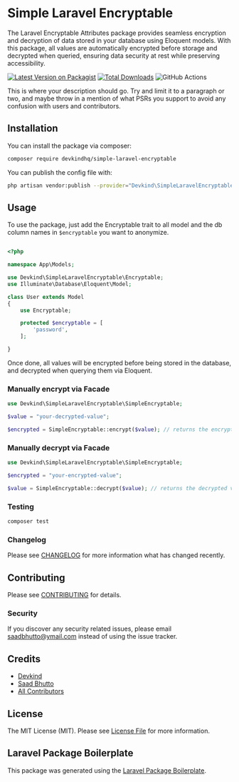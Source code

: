 # Simple Laravel Encryptable

The Laravel Encryptable Attributes package provides seamless encryption and decryption of data stored in your database using Eloquent models. With this package, all values are automatically encrypted before storage and decrypted when queried, ensuring data security at rest while preserving accessibility.


[![Latest Version on Packagist](https://img.shields.io/packagist/v/devkindhq/simple-laravel-encryptable.svg?style=flat-square)](https://packagist.org/packages/devkindhq/simple-laravel-encryptable)
[![Total Downloads](https://img.shields.io/packagist/dt/devkindhq/simple-laravel-encryptable.svg?style=flat-square)](https://packagist.org/packages/devkindhq/simple-laravel-encryptable)
![GitHub Actions](https://github.com/devkindhq/simple-laravel-encryptable/actions/workflows/main.yml/badge.svg)

This is where your description should go. Try and limit it to a paragraph or two, and maybe throw in a mention of what PSRs you support to avoid any confusion with users and contributors.

## Installation

You can install the package via composer:

```bash
composer require devkindhq/simple-laravel-encryptable
```

You can publish the config file with:
```bash
php artisan vendor:publish --provider="Devkind\SimpleLaravelEncryptable\SimpleLaravelEncryptableServiceProvider" --tag="simple-encryptable"
```



## Usage

To use the package, just add the Encryptable trait to all model and the db column names in `$encryptable` you want to anonymize.

```php

<?php

namespace App\Models;

use Devkind\SimpleLaravelEncryptable\Encryptable;
use Illuminate\Database\Eloquent\Model;

class User extends Model
{
    use Encryptable;

    protected $encryptable = [
        'password',
    ];

}

```

Once done, all values will be encrypted before being stored in the database, and decrypted when querying them via Eloquent.



### Manually encrypt via Facade

``` php
use Devkind\SimpleLaravelEncryptable\SimpleEncryptable;

$value = "your-decrypted-value";

$encrypted = SimpleEncryptable::encrypt($value); // returns the encrypted value
```

### Manually decrypt via Facade

``` php
use Devkind\SimpleLaravelEncryptable\SimpleEncryptable;

$encrypted = "your-encrypted-value";

$value = SimpleEncryptable::decrypt($value); // returns the decrypted value
```


### Testing

```bash
composer test
```

### Changelog

Please see [CHANGELOG](CHANGELOG.md) for more information what has changed recently.

## Contributing

Please see [CONTRIBUTING](CONTRIBUTING.md) for details.

### Security

If you discover any security related issues, please email saadbhutto@ymail.com instead of using the issue tracker.

## Credits

-   [Devkind](https://github.com/devkind)
-   [Saad Bhutto](https://github.com/saad-bhutto)
-   [All Contributors](../../contributors)

## License

The MIT License (MIT). Please see [License File](LICENSE.md) for more information.

## Laravel Package Boilerplate

This package was generated using the [Laravel Package Boilerplate](https://laravelpackageboilerplate.com).

